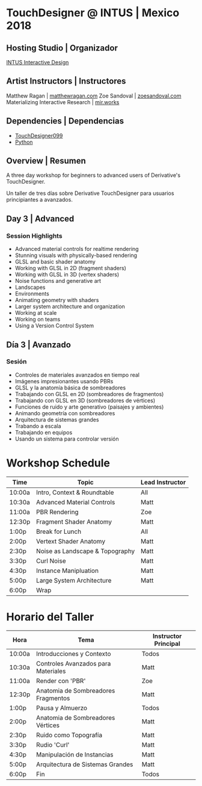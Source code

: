 # TouchDesigner @ INTUS | Mexico 2018

## Hosting Studio | Organizador
[INTUS Interactive Design](http://intus.tv/)

## Artist Instructors | Instructores
Matthew Ragan | [matthewragan.com](https://matthewragan.com) 
Zoe Sandoval | [zoesandoval.com](https://zoesandoval.com)  
Materializing Interactive Research | [mir.works](https://mir.works)

## Dependencies | Dependencias
* [TouchDesigner099](https://www.derivative.ca/099/Downloads/)  
* [Python](https://www.python.org/)  

## Overview | Resumen
A three day workshop for beginners to advanced users of Derivative's TouchDesigner.

Un taller de tres días sobre Derivative TouchDesigner para usuarios principiantes a avanzados.

## Day 3 | Advanced
### Session Highlights
* Advanced material controls for realtime rendering
* Stunning visuals with physically-based rendering
* GLSL and basic shader anatomy
* Working with GLSL in 2D (fragment shaders)
* Working with GLSL in 3D (vertex shaders)
* Noise functions and generative art
* Landscapes
* Environments
* Animating geometry with shaders
* Larger system architecture and organization
* Working at scale
* Working on teams
* Using a Version Control System

## Día 3 | Avanzado
### Sesión
* Controles de materiales avanzados en tiempo real
* Imágenes impresionantes usando PBRs
* GLSL y la anatomía básica de sombreadores 
* Trabajando con GLSL en 2D (sombreadores de fragmentos)
* Trabajando con GLSL en 3D (sombreadores de vértices)
* Funciones de ruido y arte generativo (paisajes y ambientes)
* Animando geometría con sombreadores 
* Arquitectura de sistemas grandes
* Trabando a escala
* Trabajando en equipos
* Usando un sistema para controlar versión


# Workshop Schedule
Time | Topic | Lead Instructor
-----|-------|-----------------
10:00a | Intro, Context & Roundtable | All
10:30a | Advanced Material Controls | Matt
11:00a | PBR Rendering | Zoe
12:30p | Fragment Shader Anatomy | Matt
1:00p | Break for Lunch | All
2:00p | Vertext Shader Anatomy | Matt
2:30p | Noise as Landscape & Topography | Matt
3:30p | Curl Noise | Matt
4:30p | Instance Manipluation | Matt
5:00p | Large System Architecture | Matt
6:00p | Wrap | 

# Horario del Taller
Hora | Tema | Instructor Principal
-----|-------|-----------------
10:00a | Introducciones y Contexto | Todos
10:30a | Controles Avanzados para Materiales | Matt
11:00a | Render con 'PBR' | Zoe
12:30p | Anatomia de Sombreadores Fragmentos | Matt
1:00p | Pausa y Almuerzo | Todos
2:00p | Anatomia de Sombreadores Vértices | Matt
2:30p | Ruido como Topografía | Matt
3:30p | Rudio 'Curl' | Matt
4:30p | Manipulación de Instancias | Matt
5:00p | Arquitectura de Sistemas Grandes | Matt
6:00p | Fin | Todos